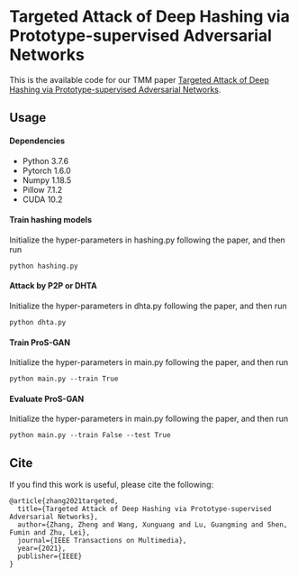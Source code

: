 # Targeted Attack of Deep Hashing via Prototype-supervised Adversarial Networks
This is the available code for our TMM paper [Targeted Attack of Deep Hashing via Prototype-supervised Adversarial Networks](https://ieeexplore.ieee.org/abstract/document/9488305/).

## Usage
#### Dependencies
- Python 3.7.6
- Pytorch 1.6.0
- Numpy 1.18.5
- Pillow 7.1.2
- CUDA 10.2


#### Train hashing models
Initialize the hyper-parameters in hashing.py following the paper, and then run
```
python hashing.py
```

#### Attack by P2P or DHTA
Initialize the hyper-parameters in dhta.py following the paper, and then run
```
python dhta.py
```

#### Train ProS-GAN
Initialize the hyper-parameters in main.py following the paper, and then run
```
python main.py --train True
```

#### Evaluate ProS-GAN
Initialize the hyper-parameters in main.py following the paper, and then run
```
python main.py --train False --test True
```

## Cite
If you find this work is useful, please cite the following:
```
@article{zhang2021targeted,
  title={Targeted Attack of Deep Hashing via Prototype-supervised Adversarial Networks},
  author={Zhang, Zheng and Wang, Xunguang and Lu, Guangming and Shen, Fumin and Zhu, Lei},
  journal={IEEE Transactions on Multimedia},
  year={2021},
  publisher={IEEE}
}
```
